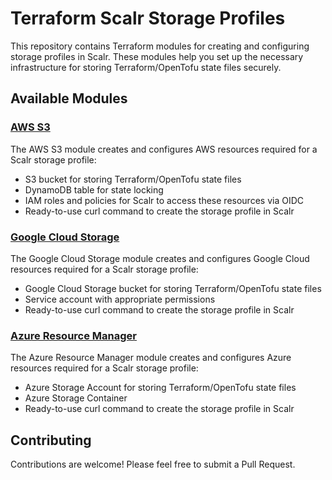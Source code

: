 # Terraform Scalr Storage Profiles

This repository contains Terraform modules for creating and configuring storage profiles in Scalr. These modules help you set up the necessary infrastructure for storing Terraform/OpenTofu state files securely.


## Available Modules


### [AWS S3](./modules/terraform-scalr-storage-profile-aws-s3)

The AWS S3 module creates and configures AWS resources required for a Scalr storage profile:
- S3 bucket for storing Terraform/OpenTofu state files
- DynamoDB table for state locking
- IAM roles and policies for Scalr to access these resources via OIDC
- Ready-to-use curl command to create the storage profile in Scalr

### [Google Cloud Storage](./modules/terraform-scalr-storage-profile-google-cloud-storage)

The Google Cloud Storage module creates and configures Google Cloud resources required for a Scalr storage profile:
- Google Cloud Storage bucket for storing Terraform/OpenTofu state files
- Service account with appropriate permissions
- Ready-to-use curl command to create the storage profile in Scalr

### [Azure Resource Manager](./modules/terraform-scalr-storage-profile-azurerm)

The Azure Resource Manager module creates and configures Azure resources required for a Scalr storage profile:
- Azure Storage Account for storing Terraform/OpenTofu state files
- Azure Storage Container
- Ready-to-use curl command to create the storage profile in Scalr

## Contributing

Contributions are welcome! Please feel free to submit a Pull Request.
